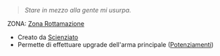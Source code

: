 > *Stare in mezzo alla gente mi usurpa.*

ZONA: [Zona Rottamazione](Zona%20Rottamazione.md)

- Creato da [Scienziato](Scienziato.md)
- Permette di effettuare upgrade dell'arma principale ([Potenziamenti](Potenziamenti.md))
